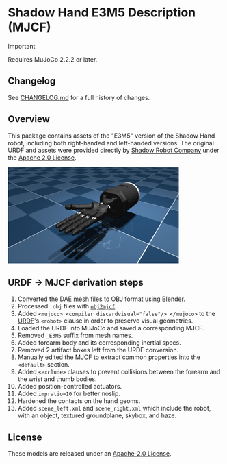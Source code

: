 # Shadow Hand E3M5 Description (MJCF)

> [!IMPORTANT]
> Requires MuJoCo 2.2.2 or later.

## Changelog

See [CHANGELOG.md](./CHANGELOG.md) for a full history of changes.

## Overview

This package contains assets of the "E3M5" version of the Shadow Hand robot,
including both right-handed and left-handed versions.
The original URDF and assets were provided directly by
[Shadow Robot Company](https://www.shadowrobot.com/) under the
[Apache 2.0 License](LICENSE).

<p float="left">
  <img src="shadow_hand.png" width="400">
</p>

## URDF → MJCF derivation steps

1. Converted the DAE [mesh
   files](https://github.com/shadow-robot/sr_common/tree/noetic-devel/sr_description/meshes/)
   to OBJ format using [Blender](https://www.blender.org/).
2. Processed `.obj` files with [`obj2mjcf`](https://github.com/kevinzakka/obj2mjcf).
3. Added `<mujoco> <compiler discardvisual="false"/> </mujoco>` to the
   [URDF](https://github.com/shadow-robot/sr_common/blob/noetic-devel/sr_description/hand/xacro/forearm/forearm_e.urdf.xacro)'s
   `<robot>` clause in order to preserve visual geometries.
4. Loaded the URDF into MuJoCo and saved a corresponding MJCF.
5. Removed `_E3M5` suffix from mesh names.
6. Added forearm body and its corresponding inertial specs.
7. Removed 2 artifact boxes left from the URDF conversion.
8. Manually edited the MJCF to extract common properties into the `<default>` section.
9. Added `<exclude>` clauses to prevent collisions between the forearm and the
    wrist and thumb bodies.
10. Added position-controlled actuators.
11. Added `impratio=10` for better noslip.
12. Hardened the contacts on the hand geoms.
13. Added `scene_left.xml` and `scene_right.xml` which include the robot, with
    an object, textured groundplane, skybox, and haze.

## License

These models are released under an [Apache-2.0 License](LICENSE).
